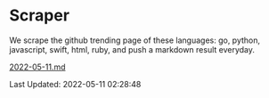 # Scraper

We scrape the github trending page of these languages: go, python, javascript, swift, html, ruby, and push a markdown result everyday.

[2022-05-11.md](https://github.com/henson/Scraper/blob/master/2022-05-11.md)

Last Updated: 2022-05-11 02:28:48